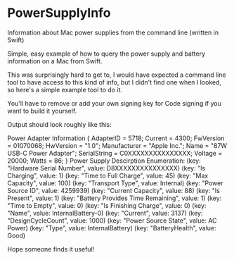 # PowerSupplyInfo
Information about Mac power supplies from the command line (written in Swift)

Simple, easy example of how to query the power supply and battery information on a Mac from Swift.  

This was surprisingly hard to get to, I would have expected a command line tool to have access to 
this kind of info, but I didn't find one when I looked, so here's a simple example tool to do it.

You'll have to remove or add your own signing key for Code signing if you want to build it yourself.

Output should look roughly like this:

Power Adapter Information
{
    AdapterID = 5718;
    Current = 4300;
    FwVersion = 01070068;
    HwVersion = "1.0";
    Manufacturer = "Apple Inc.";
    Name = "87W USB-C Power Adapter";
    SerialString = C0XXXXXXXXXXXXXXX;
    Voltage = 20000;
    Watts = 86;
}
Power Supply Descirption Enumeration:
	 (key: "Hardware Serial Number", value: D8XXXXXXXXXXXXXXX)
	 (key: "Is Charging", value: 1)
	 (key: "Time to Full Charge", value: 45)
	 (key: "Max Capacity", value: 100)
	 (key: "Transport Type", value: Internal)
	 (key: "Power Source ID", value: 4259939)
	 (key: "Current Capacity", value: 88)
	 (key: "Is Present", value: 1)
	 (key: "Battery Provides Time Remaining", value: 1)
	 (key: "Time to Empty", value: 0)
	 (key: "Is Finishing Charge", value: 0)
	 (key: "Name", value: InternalBattery-0)
	 (key: "Current", value: 3137)
	 (key: "DesignCycleCount", value: 1000)
	 (key: "Power Source State", value: AC Power)
	 (key: "Type", value: InternalBattery)
	 (key: "BatteryHealth", value: Good)


Hope someone finds it useful!

